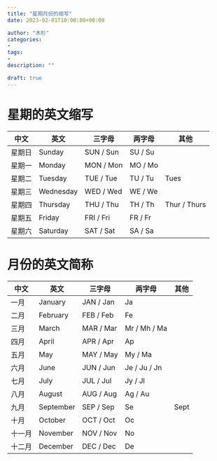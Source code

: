 ```yaml
---
title: "星期月份的缩写"
date: 2023-02-01T10:00:00+08:00

author: "木杉"
categories: 
- 
tags: 
- 
description: ""

draft: true
---
```


# 星期的英文缩写

中文   | 英文      | 三字母     | 两字母   | 其他
----- | --------- | --------- | ------- | ---
星期日 | Sunday    | SUN / Sun | SU / Su |
星期一 | Monday    | MON / Mon | MO / Mo |
星期二 | Tuesday   | TUE / Tue | TU / Tu | Tues
星期三 | Wednesday | WED / Wed | WE / We |
星期四 | Thursday  | THU / Thu | TH / Th | Thur / Thurs
星期五 | Friday    | FRI / Fri | FR / Fr |
星期六 | Saturday  | SAT / Sat | SA / Sa |

# 月份的英文简称

中文   | 英文       | 三字母     | 两字母        | 其他
----- | --------- | --------- | ------------ | ----
一月   | January   | JAN / Jan | Ja           |
二月   | February  | FEB / Feb | Fe           |
三月   | March     | MAR / Mar | Mr / Mh / Ma |
四月   | April     | APR / Apr | Ap           |
五月   | May       | MAY / May | My / Ma      |
六月   | June      | JUN / Jun | Je / Ju / Jn |
七月   | July      | JUL / Jul | Jy / Jl      |
八月   | August    | AUG / Aug | Ag / Au      |
九月   | September | SEP / Sep | Se           | Sept
十月   | October   | OCT / Oct | Oc           |
十一月 | November  | NOV / Nov | No           |
十二月 | December  | DEC / Dec | De           |

